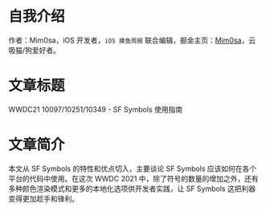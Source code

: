 # 自我介绍

作者：Mim0sa，iOS 开发者，`iOS 摸鱼周报` 联合编辑，掘金主页：[Mim0sa](https://juejin.cn/user/1433418892590136)，云吸猫/狗爱好者。

# 文章标题

WWDC21 10097/10251/10349 - SF Symbols 使用指南

# 文章简介

本文从 SF Symbols 的特性和优点切入，主要谈论 SF Symbols 应该如何在各个平台的代码中使用。在这次 WWDC 2021 中，除了符号的数量的增加之外，还有多种颜色渲染模式和更多的本地化选项供开发者实践，让 SF Symbols 这把利器变得更加趁手和锋利。

